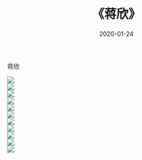 ﻿---
layout: post
title:  《蒋欣》
date:   2020-01-24
img: http://pic.660000.xyz/1:/壁纸/明星魅力/华人明星/蒋欣/000.jpg
categories: [美女, 清纯, 唯美]
---

蒋欣

 ![](http://pic.660000.xyz/1:/壁纸/明星魅力/华人明星/蒋欣/001.jpg) <br>![](http://pic.660000.xyz/1:/壁纸/明星魅力/华人明星/蒋欣/002.jpg) <br>![](http://pic.660000.xyz/1:/壁纸/明星魅力/华人明星/蒋欣/003.jpg) <br>![](http://pic.660000.xyz/1:/壁纸/明星魅力/华人明星/蒋欣/004.jpg) <br>![](http://pic.660000.xyz/1:/壁纸/明星魅力/华人明星/蒋欣/005.jpg) <br>![](http://pic.660000.xyz/1:/壁纸/明星魅力/华人明星/蒋欣/006.jpg) <br>![](http://pic.660000.xyz/1:/壁纸/明星魅力/华人明星/蒋欣/007.jpg) <br>![](http://pic.660000.xyz/1:/壁纸/明星魅力/华人明星/蒋欣/008.jpg) <br>![](http://pic.660000.xyz/1:/壁纸/明星魅力/华人明星/蒋欣/009.jpg) <br>![](http://pic.660000.xyz/1:/壁纸/明星魅力/华人明星/蒋欣/010.jpg) <br>![](http://pic.660000.xyz/1:/壁纸/明星魅力/华人明星/蒋欣/011.jpg) <br>